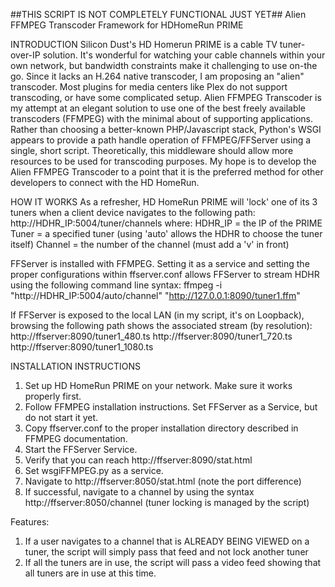 ##THIS SCRIPT IS NOT COMPLETELY FUNCTIONAL JUST YET##
Alien FFMPEG Transcoder Framework for HDHomeRun PRIME

INTRODUCTION
Silicon Dust's HD Homerun PRIME is a cable TV tuner-over-IP solution. It's wonderful for watching your cable channels within your own network, but bandwidth constraints make it challenging to use on-the go. Since it lacks an H.264 native transcoder, I am proposing an "alien" transcoder.
Most plugins for media centers like Plex do not support transcoding, or have some complicated setup. Alien FFMPEG Transcoder is my attempt at an elegant solution to use one of the best freely available transcoders (FFMPEG) with the minimal about of supporting applications.
Rather than choosing a better-known PHP/Javascript stack, Python's WSGI appears to provide a path handle operation of FFMPEG/FFServer using a single, short script. Theoretically, this middleware should allow more resources to be used for transcoding purposes.
My hope is to develop the Alien FFMPEG Transcoder to a point that it is the preferred method for other developers to connect with the HD HomeRun.

HOW IT WORKS
As a refresher, HD HomeRun PRIME will 'lock' one of its 3 tuners when a client device navigates to the following path:
http://HDHR_IP:5004/tuner/channels
where:
HDHR_IP = the IP of the PRIME
Tuner = a specified tuner (using 'auto' allows the HDHR to choose the tuner itself)
Channel = the number of the channel (must add a 'v' in front)

FFServer is installed with FFMPEG. Setting it as a service and setting the proper configurations within ffserver.conf allows FFServer to stream HDHR using the following command line syntax:
ffmpeg -i "http://HDHR_IP:5004/auto/channel" "http://127.0.0.1:8090/tuner1.ffm"

If FFServer is exposed to the local LAN (in my script, it's on Loopback), browsing the following path shows the associated stream (by resolution):
http://ffserver:8090/tuner1_480.ts
http://ffserver:8090/tuner1_720.ts
http://ffserver:8090/tuner1_1080.ts

INSTALLATION INSTRUCTIONS
1) Set up HD HomeRun PRIME on your network. Make sure it works properly first.
2) Follow FFMPEG installation instructions. Set FFServer as a Service, but do not start it yet.
3) Copy ffserver.conf to the proper installation directory described in FFMPEG documentation.
4) Start the FFServer Service.
5) Verify that you can reach http://ffserver:8090/stat.html
6) Set wsgiFFMPEG.py as a service.
7) Navigate to http://ffserver:8050/stat.html (note the port difference)
8) If successful, navigate to a channel by using the syntax http://ffserver:8050/channel (tuner locking is managed by the script)

Features:
1) If a user navigates to a channel that is ALREADY BEING VIEWED on a tuner, the script will simply pass that feed and not lock another tuner
2) If all the tuners are in use, the script will pass a video feed showing that all tuners are in use at this time.
